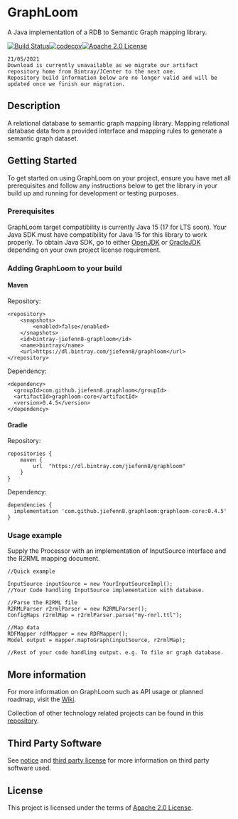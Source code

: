 # GraphLoom

A Java implementation of a RDB to Semantic Graph mapping library. 

[![Build Status](https://travis-ci.org/jiefenn8/graphloom.svg?branch=master)](https://travis-ci.org/jiefenn8/graphloom)[![codecov](https://codecov.io/gh/jiefenn8/graphloom/branch/master/graph/badge.svg)](https://codecov.io/gh/jiefenn8/graphloom)[![Apache 2.0 License](https://img.shields.io/badge/license-apache2-green.svg) ](https://github.com/jiefenn8/graphloom/blob/master/LICENSE.md)

```
21/05/2021
Download is currently unavailable as we migrate our artifact repository home from Bintray/JCenter to the next one. 
Repository build information below are no longer valid and will be updated once we finish our migration.
```

## Description

A relational database to semantic graph mapping library. Mapping relational database data from a provided interface and mapping rules to generate a semantic graph dataset. 

## Getting Started

To get started on using GraphLoom on your project, ensure you have met all prerequisites and follow any instructions below to get the library in your build up and running for development or testing purposes.

### Prerequisites

GraphLoom target compatibility is currently Java 15 (17 for LTS soon). Your Java SDK must have compatibility for Java 15 for this library to work properly. To obtain Java SDK, go to either [OpenJDK](https://openjdk.java.net/) or [OracleJDK](https://www.oracle.com/java/technologies/javase/jdk15-archive-downloads.html) depending on your own project license requirement.
 
### Adding GraphLoom to your build

#### Maven

Repository:
```
<repository>
    <snapshots>
        <enabled>false</enabled>
    </snapshots>
    <id>bintray-jiefenn8-graphloom</id>
    <name>bintray</name>
    <url>https://dl.bintray.com/jiefenn8/graphloom</url>
</repository>
```

Dependency:
```
<dependency>
  <groupId>com.github.jiefenn8.graphloom</groupId>
  <artifactId>graphloom-core</artifactId>
  <version>0.4.5</version>
</dependency>
```

#### Gradle

Repository:
```
repositories {
    maven {
        url  "https://dl.bintray.com/jiefenn8/graphloom" 
    }
}
```

Dependency:
```
dependencies {
  implementation 'com.github.jiefenn8.graphloom:graphloom-core:0.4.5'
}
```

### Usage example

Supply the Processor with an implementation of InputSource interface and the R2RML mapping document.
```
//Quick example

InputSource inputSource = new YourInputSourceImpl();
//Your Code handling InputSource implementation with database.

//Parse the R2RML file
R2RMLParser r2rmlParser = new R2RMLParser();
ConfigMaps r2rmlMap = r2rmlParser.parse("my-rmrl.ttl");

//Map data
RDFMapper rdfMapper = new RDFMapper();
Model output = mapper.mapToGraph(inputSource, r2rmlMap);

//Rest of your code handling output. e.g. To file or graph database.
```

## More information

For more information on GraphLoom such as API usage or planned roadmap, visit the [Wiki](https://github.com/jiefenn8/graphloom/wiki).

Collection of other technology related projects can be found in this [repository](https://github.com/jiefenn8/ws-projects).

## Third Party Software

See [notice](./NOTICE.md) and [third party license](./LICENSE-3RD-PARTY.md) for more information on third party software used.

## License

This project is licensed under the terms of [Apache 2.0 License](./LICENSE.md). 
